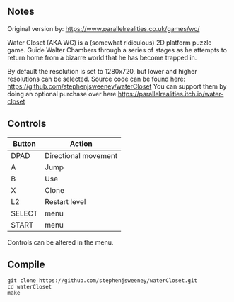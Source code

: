 ## Notes

Original version by: https://www.parallelrealities.co.uk/games/wc/

Water Closet (AKA WC) is a (somewhat ridiculous) 2D platform puzzle game. Guide Walter Chambers through a series of stages as he attempts to return home from a bizarre world that he has become trapped in.

By default the resolution is set to 1280x720, but lower and higher resolutions can be selected.
Source code can be found here: https://github.com/stephenjsweeney/waterCloset
You can support them by doing an optional purchase over here https://parallelrealities.itch.io/water-closet

## Controls

| Button | Action |
|--|--| 
|DPAD|Directional movement|
|A|Jump|
|B|Use|
|X|Clone|
|L2|Restart level|
|SELECT|menu|
|START|menu|

Controls can be altered in the menu.

## Compile

```shell
git clone https://github.com/stephenjsweeney/waterCloset.git
cd waterCloset
make
```
